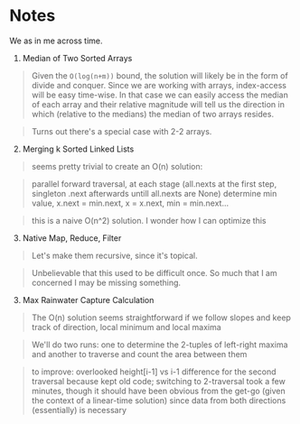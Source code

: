 # Notes

We as in me across time.

1. Median of Two Sorted Arrays

> Given the `O(log(n+m))` bound, the solution will likely be in the form of divide and conquer. Since we are working with arrays, index-access will be easy time-wise. In that case we can easily access the median of each array and their relative magnitude will tell us the direction in which (relative to the medians) the median of two arrays resides.

> Turns out there's a special case with 2-2 arrays.

2. Merging k Sorted Linked Lists

> seems pretty trivial to create an O(n) solution:
  
> parallel forward traversal, at each stage (all.nexts at the first step, singleton .next afterwards untill all.nexts are None) determine min value, x.next = min.next, x = x.next, min = min.next...

> this is a naive O(n^2) solution. I wonder how I can optimize this 
        
3. Native Map, Reduce, Filter

> Let's make them recursive, since it's topical.

> Unbelievable that this used to be difficult once. So much that I am concerned I may be missing something.

3. Max Rainwater Capture Calculation

> The O(n) solution seems straightforward if we follow slopes and keep track of direction, local minimum and local maxima

> We'll do two runs: one to determine the 2-tuples of left-right maxima and another to traverse and count the area between them

> to improve: overlooked height[i-1] vs i-1 difference for the second traversal because kept old code; switching to 2-traversal took a few minutes, though it should have been obvious from the get-go (given the context of a linear-time solution) since data from both directions (essentially) is necessary